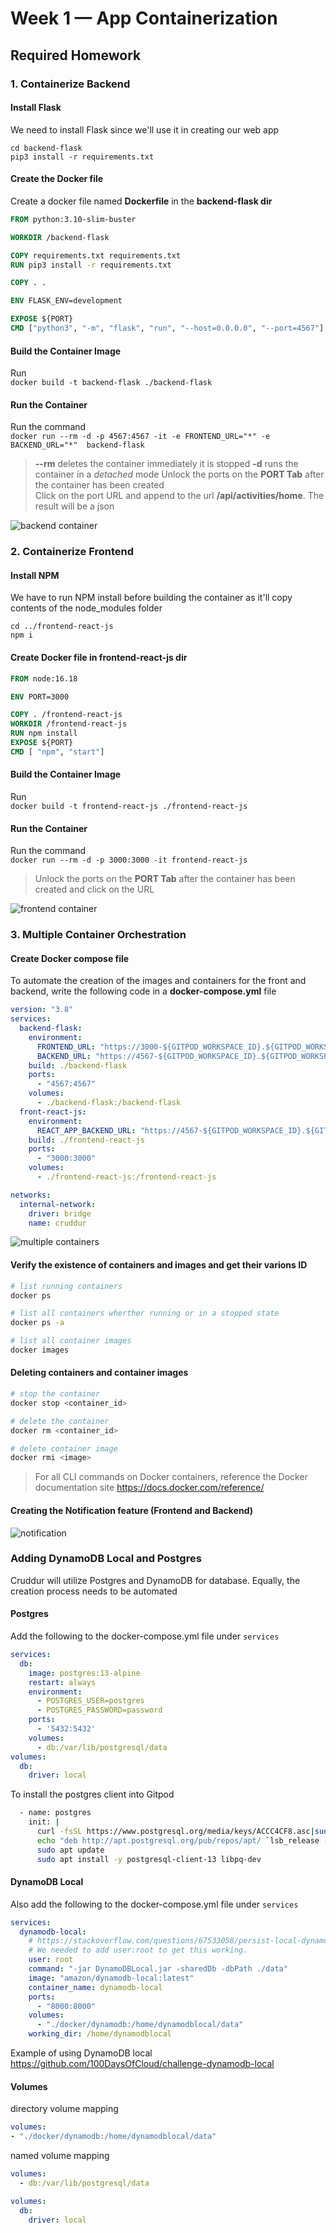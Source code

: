 # Week 1 — App Containerization

## Required Homework

### 1. Containerize Backend 
#### Install Flask
We need to install Flask since we'll use it in creating our web app  
```
cd backend-flask
pip3 install -r requirements.txt
```

#### Create the Docker file
Create a docker file named **Dockerfile** in the **backend-flask dir**  

```dockerfile
FROM python:3.10-slim-buster

WORKDIR /backend-flask

COPY requirements.txt requirements.txt
RUN pip3 install -r requirements.txt

COPY . .

ENV FLASK_ENV=development

EXPOSE ${PORT}
CMD ["python3", "-m", "flask", "run", "--host=0.0.0.0", "--port=4567"]
```

#### Build the Container Image
Run  
```docker build -t backend-flask ./backend-flask``` 

#### Run the Container
Run the command  
```docker run --rm -d -p 4567:4567 -it -e FRONTEND_URL="*" -e BACKEND_URL="*"  backend-flask```

> **--rm** deletes the container immediately it is stopped
> **-d** runs the container in a *detached* mode
> Unlock the ports on the **PORT Tab** after the container has been created  
> Click on the port URL and append to the url **/api/activities/home**. The result will be a json

![backend container](../_docs/assets/backend-container.png)

### 2. Containerize Frontend
#### Install NPM
We have to run NPM install before building the container as it'll copy contents of the node_modules folder  
```
cd ../frontend-react-js
npm i
```

#### Create Docker file in **frontend-react-js dir**  
```dockerfile
FROM node:16.18

ENV PORT=3000

COPY . /frontend-react-js
WORKDIR /frontend-react-js
RUN npm install
EXPOSE ${PORT}
CMD [ "npm", "start"]
```

#### Build the Container Image
Run  
```docker build -t frontend-react-js ./frontend-react-js```

#### Run the Container
Run the command  
```docker run --rm -d -p 3000:3000 -it frontend-react-js```

> Unlock the ports on the **PORT Tab** after the container has been created and click on the URL

![frontend container](../_docs/assets/frontend_container.png)

### 3. Multiple Container Orchestration
#### Create Docker compose file
To automate the creation of the images and containers for the front and backend, write the following code in a **docker-compose.yml** file  
```yml
version: "3.8"
services:
  backend-flask:
    environment:
      FRONTEND_URL: "https://3000-${GITPOD_WORKSPACE_ID}.${GITPOD_WORKSPACE_CLUSTER_HOST}"
      BACKEND_URL: "https://4567-${GITPOD_WORKSPACE_ID}.${GITPOD_WORKSPACE_CLUSTER_HOST}"
    build: ./backend-flask
    ports:
      - "4567:4567"
    volumes:
      - ./backend-flask:/backend-flask
  front-react-js:
    environment:
      REACT_APP_BACKEND_URL: "https://4567-${GITPOD_WORKSPACE_ID}.${GITPOD_WORKSPACE_CLUSTER_HOST}"
    build: ./frontend-react-js
    ports:
      - "3000:3000"
    volumes:
      - ./frontend-react-js:/frontend-react-js

networks:
  internal-network:
    driver: bridge
    name: cruddur
```

![multiple containers](../_docs/assets/docker_compose.png)

#### Verify the existence of containers and images and get their varions ID
```sh
# list running containers
docker ps

# list all containers wherther running or in a stopped state
docker ps -a

# list all container images
docker images
```

#### Deleting containers and container images
```sh
# stop the container
docker stop <container_id>

# delete the container
docker rm <container_id>

# delete container image
docker rmi <image>
```

> For all CLI commands on Docker containers, reference the Docker documentation site https://docs.docker.com/reference/

#### Creating the Notification feature (Frontend and Backend)
![notification](../_docs/assets/notifications.png)

### Adding DynamoDB Local and Postgres

Cruddur will utilize Postgres and DynamoDB for database. Equally, the creation process needs to be automated

#### Postgres
Add the following to the docker-compose.yml file under ``services``
```yaml
services:
  db:
    image: postgres:13-alpine
    restart: always
    environment:
      - POSTGRES_USER=postgres
      - POSTGRES_PASSWORD=password
    ports:
      - '5432:5432'
    volumes: 
      - db:/var/lib/postgresql/data
volumes:
  db:
    driver: local
```

To install the postgres client into Gitpod

```sh
  - name: postgres
    init: |
      curl -fsSL https://www.postgresql.org/media/keys/ACCC4CF8.asc|sudo gpg --dearmor -o /etc/apt/trusted.gpg.d/postgresql.gpg
      echo "deb http://apt.postgresql.org/pub/repos/apt/ `lsb_release -cs`-pgdg main" |sudo tee  /etc/apt/sources.list.d/pgdg.list
      sudo apt update
      sudo apt install -y postgresql-client-13 libpq-dev
```

#### DynamoDB Local
Also add the following to the docker-compose.yml file under ``services``
```yaml
services:
  dynamodb-local:
    # https://stackoverflow.com/questions/67533058/persist-local-dynamodb-data-in-volumes-lack-permission-unable-to-open-databa
    # We needed to add user:root to get this working.
    user: root
    command: "-jar DynamoDBLocal.jar -sharedDb -dbPath ./data"
    image: "amazon/dynamodb-local:latest"
    container_name: dynamodb-local
    ports:
      - "8000:8000"
    volumes:
      - "./docker/dynamodb:/home/dynamodblocal/data"
    working_dir: /home/dynamodblocal
```

Example of using DynamoDB local
https://github.com/100DaysOfCloud/challenge-dynamodb-local

#### Volumes

directory volume mapping

```yaml
volumes: 
- "./docker/dynamodb:/home/dynamodblocal/data"
```

named volume mapping

```yaml
volumes: 
  - db:/var/lib/postgresql/data

volumes:
  db:
    driver: local
```
